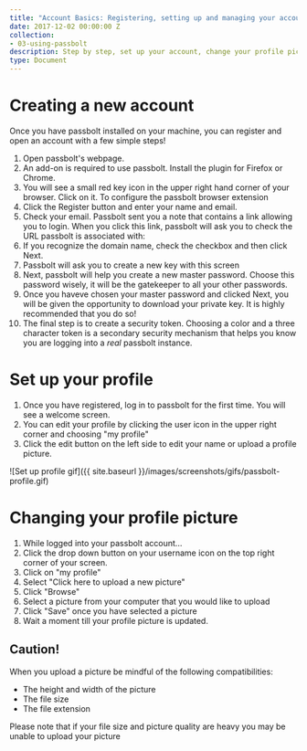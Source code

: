```yaml
---
title: "Account Basics: Registering, setting up and managing your account"
date: 2017-12-02 00:00:00 Z
collection:
- 03-using-passbolt
description: Step by step, set up your account, change your profile pic, manage your account.
type: Document
---
```

# Creating a new account
Once you have passbolt installed on your machine, you can register and open an account with a few simple steps!

1. Open passbolt's webpage.
2. An add-on is required to use passbolt. Install the plugin for Firefox or Chrome.
3. You will see a small red key icon in the upper right hand corner of your browser. Click on it. To configure the passbolt browser extension
4. Click the Register button and enter your name and email.
5. Check your email. Passbolt sent you a note that contains a link allowing you to login. When you click this link, passbolt will ask you to check the URL passbolt is associated with:
6. If you recognize the domain name, check the checkbox and then click Next.
7. Passbolt will ask you to create a new key with this screen
8. Next, passbolt will help you create a new master password. Choose this password wisely, it will be the gatekeeper to all your other passwords.
9. Once you haveve chosen your master password and clicked Next, you will be given the opportunity to download your private key. It is highly recommended that you do so!
10. The final step is to create a security token. Choosing a color and a three character token is a secondary security mechanism that helps you know you are logging into a *real* passbolt instance.

# Set up your profile
1. Once you have registered, log in to passbolt for the first time. You will see a welcome screen.
2. You can edit your profile by clicking the user icon in the upper right corner and choosing "my profile"
3. Click the edit button on the left side to edit your name or upload a profile picture.

![Set up profile gif]({{ site.baseurl }}/images/screenshots/gifs/passbolt-profile.gif)

# Changing your profile picture
1. While logged into your passbolt account...
2. Click the drop down button on your username icon on the top right corner of your screen.
3. Click on "my profile"
4. Select "Click here to upload a new picture"
5. Click "Browse"
6. Select a picture from your computer that you would like to upload
7. Click "Save" once you have selected a picture
8. Wait a moment till your profile picture is updated.

## Caution!
When you upload a picture be mindful of the following compatibilities:
* The height and width of the picture
* The file size
* The file extension

Please note that if your file size and picture quality are heavy you may be unable to upload your picture
